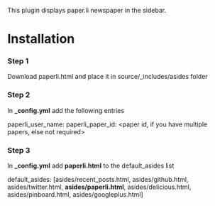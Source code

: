 This plugin displays paper.li newspaper in the sidebar.

# Installation
### Step 1
Download paperli.html and place it in source/\_includes/asides folder

### Step 2
In __\_config.yml__ add the following entries

paperli_user_name: <your paper.li userid>
paperli_paper_id: <paper id, if you have multiple papers, else not required>


### Step 3
In __\_config.yml__ add __paperli.html__ to the default_asides list

default_asides: [asides/recent_posts.html, asides/github.html, asides/twitter.html, __asides/paperli.html__, asides/delicious.html, asides/pinboard.html, asides/googleplus.html]
